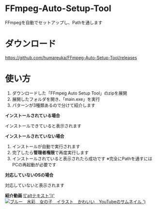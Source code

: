 # FFmpeg-Auto-Setup-Tool
FFmpegを自動でセットアップし、Pathを通します

# ダウンロード
https://github.com/humareuka/FFmpeg-Auto-Setup-Tool/releases

# 使い方
1. ダウンロードした「FFmpeg Auto Setup Tool」のzipを展開
2. 展開したフォルダを開き、「main.exe」を実行
3. パターンが3種類あるので分けて紹介します

**インストールされている場合**

インストールできていると表示されます

**インストールされていない場合**

1. インストールが自動で実行されます
2. 完了したら**管理者権限**で再度実行します
3. インストールされていると表示されたら成功です
   ※完全にPathを通すにはPCの再起動が必要です

**対応していないOSの場合**

対応していないと表示されます

**紹介動画**
[!['altテキスト']('![ブルー　水彩　女の子　イラスト　かわいい　YouTubeのサムネイル](https://github.com/humareuka/FFmpeg-Auto-Setup-Tool/assets/83683593/21f3a8c5-fafa-4967-b25c-f7fe0220a8ff)
')]('https://youtu.be/JQU2_gONEpg')
